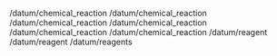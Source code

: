 /datum/chemical_reaction
/datum/chemical_reaction
/datum/chemical_reaction
/datum/chemical_reaction
/datum/chemical_reaction
/datum/chemical_reaction
/datum/reagent
/datum/reagent
/datum/reagents
